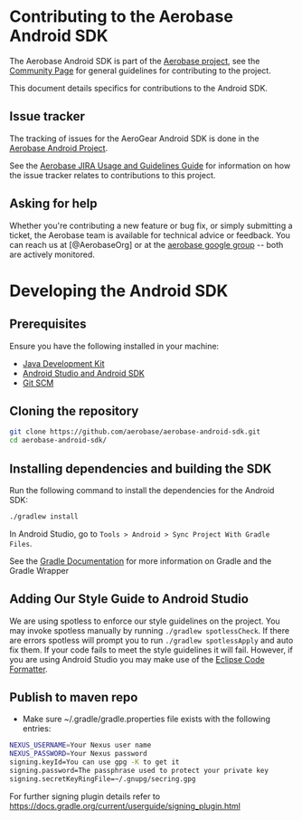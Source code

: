 # Contributing to the Aerobase Android SDK

The Aerobase Android SDK is part of the [Aerobase project](http://aerobase.org/), see the [Community Page](http://aerobase.org/community) for general guidelines for contributing to the project.

This document details specifics for contributions to the Android SDK.

## Issue tracker

The tracking of issues for the AeroGear Android SDK is done in the [Aerobase Android Project](https://aerobase.atlassian.net/projects/ARBDROID/issues).

See the [Aerobase JIRA Usage and Guidelines Guide](https://aerobase.atlassian.net/wiki/) for information on how the issue tracker relates to contributions to this project.

## Asking for help

Whether you're contributing a new feature or bug fix, or simply submitting a
ticket, the Aerobase team is available for technical advice or feedback. 
You can reach us at [@AerobaseOrg] or at the 
[aerobase google group](https://groups.google.com/forum/#!forum/aerobase)
-- both are actively monitored.

# Developing the Android SDK

## Prerequisites

Ensure you have the following installed in your machine:

- [Java Development Kit](https://docs.oracle.com/javase/8/docs/technotes/guides/install/install_overview.html)
- [Android Studio and Android SDK](https://developer.android.com/studio/index.html)
- [Git SCM](http://git-scm.com/)

## Cloning the repository

```bash
git clone https://github.com/aerobase/aerobase-android-sdk.git
cd aerobase-android-sdk/
```

## Installing dependencies and building the SDK

Run the following command to install the dependencies for the Android SDK:

```bash
./gradlew install
```

In Android Studio, go to `Tools > Android > Sync Project With Gradle Files`.

See the [Gradle Documentation](https://docs.gradle.org/current/userguide/pt02.html) for more information on Gradle and the Gradle Wrapper

## Adding Our Style Guide to Android Studio

We are using spotless to enforce our style guidelines on the project.  You may invoke spotless manually by running `./gradlew spotlessCheck`.  If there are errors spotless will prompt you to run `./gradlew spotlessApply` and auto fix them.  If your code fails to meet the style guidelines it will fail.  However, if you are using Android Studio you may make use of the [Eclipse Code Formatter](http://plugins.jetbrains.com/plugin/6546-eclipse-code-formatter).

## Publish to maven repo 
- Make sure \~/.gradle/gradle.properties file exists with the following entries:
```bash
NEXUS_USERNAME=Your Nexus user name
NEXUS_PASSWORD=Your Nexus password
signing.keyId=You can use gpg -K to get it
signing.password=The passphrase used to protect your private key
signing.secretKeyRingFile=~/.gnupg/secring.gpg
```

For further signing plugin details refer to https://docs.gradle.org/current/userguide/signing_plugin.html
